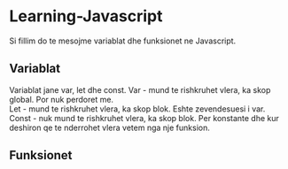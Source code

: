 # Learning-Javascript

Si fillim do te mesojme variablat dhe funksionet ne Javascript.
## Variablat

Variablat jane var, let dhe const.
Var - mund te rishkruhet vlera, ka skop global. Por nuk perdoret me. </br>
Let - mund te rishkruhet vlera, ka skop blok. Eshte zevendesuesi i var.</br>
Const - nuk mund te rishkruhet vlera, ka skop blok. Per konstante dhe kur deshiron qe te nderrohet vlera vetem nga nje funksion.</br>


## Funksionet